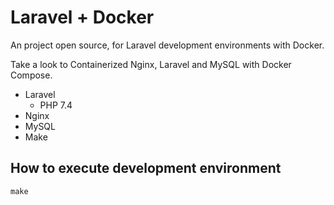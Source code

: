 # Laravel + Docker

An project open source, for Laravel development environments with Docker. 

Take a look to Containerized Nginx, Laravel and MySQL with Docker Compose.

- Laravel
  - PHP 7.4
- Nginx
- MySQL
- Make

## How to execute development environment

```
make
```